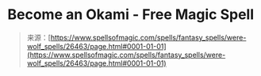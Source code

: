 <!--yml
category: 未分类
date: 2024-06-12 19:14:27
-->

# Become an Okami - Free Magic Spell

> 来源：[https://www.spellsofmagic.com/spells/fantasy_spells/were-wolf_spells/26463/page.html#0001-01-01](https://www.spellsofmagic.com/spells/fantasy_spells/were-wolf_spells/26463/page.html#0001-01-01)